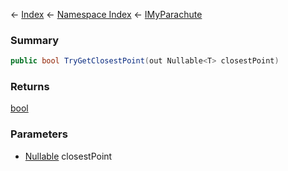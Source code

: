 ← [Index](Api-Index) ← [Namespace Index](Namespace-Index) ← [IMyParachute](SpaceEngineers.Game.ModAPI.Ingame.IMyParachute)

### Summary

```csharp
public bool TryGetClosestPoint(out Nullable<T> closestPoint)
```

### Returns

[bool](https://docs.microsoft.com/en-us/dotnet/api/system.boolean?view=netframework-4.6)

### Parameters

* [Nullable<T>](https://docs.microsoft.com/en-us/dotnet/api/system.nullable?view=netframework-4.6) closestPoint
